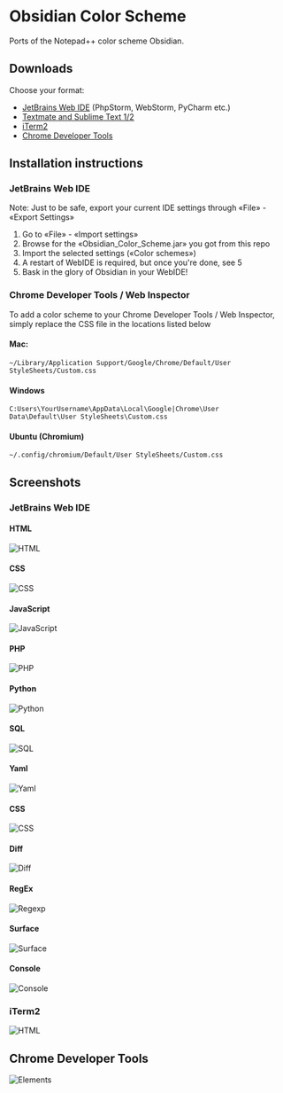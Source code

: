 # Obsidian Color Scheme

Ports of the Notepad++ color scheme Obsidian.

## Downloads

Choose your format:

- [JetBrains Web IDE](https://github.com/mekwall/obsidian-color-scheme/raw/master/webide/Obsidian_Color_Scheme.jar) (PhpStorm, WebStorm, PyCharm etc.)
- [Textmate and Sublime Text 1/2](https://github.com/mekwall/obsidian-color-scheme/raw/master/textmate/Obsidian.tmTheme)
- [iTerm2](https://github.com/mekwall/obsidian-color-scheme/raw/master/iterm2/obsidian.itermcolors)
- [Chrome Developer Tools](https://github.com/mekwall/obsidian-color-scheme/raw/master/chromedevtools/Custom.css)

## Installation instructions

### JetBrains Web IDE

Note: Just to be safe, export your current IDE settings through «File» - «Export Settings»

1. Go to «File» - «Import settings»
2. Browse for the «Obsidian_Color_Scheme.jar» you got from this repo
3. Import the selected settings («Color schemes»)
4. A restart of WebIDE is required, but once you're done, see 5
5. Bask in the glory of Obsidian in your WebIDE!

### Chrome Developer Tools / Web Inspector

To add a color scheme to your Chrome Developer Tools / Web Inspector, simply replace the CSS file in the locations listed below

#### Mac:
`~/Library/Application Support/Google/Chrome/Default/User StyleSheets/Custom.css`

#### Windows
`C:Users\YourUsername\AppData\Local\Google|Chrome\User Data\Default\User StyleSheets\Custom.css`

#### Ubuntu (Chromium)
`~/.config/chromium/Default/User StyleSheets/Custom.css`

## Screenshots

### JetBrains Web IDE
#### HTML
![HTML](https://github.com/mekwall/obsidian-color-scheme/raw/master/webide/screenshots/html.png "HTML")
#### CSS
![CSS](https://github.com/mekwall/obsidian-color-scheme/raw/master/webide/screenshots/css.png "CSS")
#### JavaScript
![JavaScript](https://github.com/mekwall/obsidian-color-scheme/raw/master/webide/screenshots/javascript.png "JavaScript")
#### PHP
![PHP](https://github.com/mekwall/obsidian-color-scheme/raw/master/webide/screenshots/php.png "PHP")
#### Python
![Python](https://github.com/mekwall/obsidian-color-scheme/raw/master/webide/screenshots/python.png "Python")
#### SQL
![SQL](https://github.com/mekwall/obsidian-color-scheme/raw/master/webide/screenshots/sql.png "SQL")
#### Yaml
![Yaml](https://github.com/mekwall/obsidian-color-scheme/raw/master/webide/screenshots/yaml.png "Yaml")
#### CSS
![CSS](https://github.com/mekwall/obsidian-color-scheme/raw/master/webide/screenshots/css.png "CSS")
#### Diff
![Diff](https://github.com/mekwall/obsidian-color-scheme/raw/master/webide/screenshots/diff.png "Diff")
#### RegEx
![Regexp](https://github.com/mekwall/obsidian-color-scheme/raw/master/webide/screenshots/regexp.png "Regexp")
#### Surface
![Surface](https://github.com/mekwall/obsidian-color-scheme/raw/master/webide/screenshots/surface.png "Surface")
#### Console
![Console](https://github.com/mekwall/obsidian-color-scheme/raw/master/webide/screenshots/console.png "Console")
### iTerm2
![HTML](https://github.com/mekwall/obsidian-color-scheme/raw/master/iterm2/screenshots/iterm.png "iTerm2")
## Chrome Developer Tools
![Elements](https://github.com/mekwall/obsidian-color-scheme/raw/master/chromedevtools/screenshots/elements.png "Elements")
